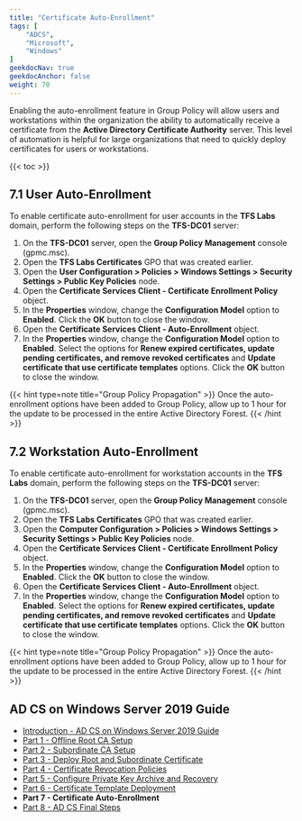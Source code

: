 ```yaml
---
title: "Certificate Auto-Enrollment"
tags: [
    "ADCS",
    "Microsoft",
    "Windows"
]
geekdocNav: true
geekdocAnchor: false
weight: 70
---
```


Enabling the auto-enrollment feature in Group Policy will allow users and workstations within the organization the ability to automatically receive a certificate from the **Active Directory Certificate Authority** server. This level of automation is helpful for large organizations that need to quickly deploy certificates for users or workstations.

{{< toc >}}

## 7.1 User Auto-Enrollment ##

To enable certificate auto-enrollment for user accounts in the **TFS Labs** domain, perform the following steps on the **TFS-DC01** server:

1. On the **TFS-DC01** server, open the **Group Policy Management** console (gpmc.msc).
2. Open the **TFS Labs Certificates** GPO that was created earlier.
3. Open the **User Configuration > Policies > Windows Settings > Security Settings > Public Key Policies** node.
4. Open the **Certificate Services Client - Certificate Enrollment Policy** object.
5. In the **Properties** window, change the **Configuration Model** option to **Enabled**. Click the **OK** button to close the window.
6. Open the **Certificate Services Client - Auto-Enrollment** object.
7. In the **Properties** window, change the **Configuration Model** option to **Enabled**. Select the options for **Renew expired certificates, update pending certificates, and remove revoked certificates** and **Update certificate that use certificate templates** options. Click the **OK** button to close the window.

{{< hint type=note title="Group Policy Propagation" >}}
Once the auto-enrollment options have been added to Group Policy, allow up to 1 hour for the update to be processed in the entire Active Directory Forest.
{{< /hint >}}

## 7.2 Workstation Auto-Enrollment ##

To enable certificate auto-enrollment for workstation accounts in the **TFS Labs** domain, perform the following steps on the **TFS-DC01** server:

1. On the **TFS-DC01** server, open the **Group Policy Management** console (gpmc.msc).
2. Open the **TFS Labs Certificates** GPO that was created earlier.
3. Open the **Computer Configuration > Policies > Windows Settings > Security Settings > Public Key Policies** node.
4. Open the **Certificate Services Client - Certificate Enrollment Policy** object.
5. In the **Properties** window, change the **Configuration Model** option to **Enabled**. Click the **OK** button to close the window.
6. Open the **Certificate Services Client - Auto-Enrollment** object.
7. In the **Properties** window, change the **Configuration Model** option to **Enabled**. Select the options for **Renew expired certificates, update pending certificates, and remove revoked certificates** and **Update certificate that use certificate templates** options. Click the **OK** button to close the window.

{{< hint type=note title="Group Policy Propagation" >}}
Once the auto-enrollment options have been added to Group Policy, allow up to 1 hour for the update to be processed in the entire Active Directory Forest.
{{< /hint >}}

## AD CS on Windows Server 2019 Guide ##

* [Introduction - AD CS on Windows Server 2019 Guide](/microsoft/windows-server/windows-server-roles-features/adcs/adcs-windows-server-2019/)
* [Part 1 - Offline Root CA Setup](/microsoft/windows-server/windows-server-roles-features/adcs/adcs-windows-server-2019/adcs-windows-server-2019-part-1/)
* [Part 2 - Subordinate CA Setup](/microsoft/windows-server/windows-server-roles-features/adcs/adcs-windows-server-2019/adcs-windows-server-2019-part-2/)
* [Part 3 - Deploy Root and Subordinate Certificate](/microsoft/windows-server/windows-server-roles-features/adcs/adcs-windows-server-2019/adcs-windows-server-2019-part-3/)
* [Part 4 - Certificate Revocation Policies](/microsoft/windows-server/windows-server-roles-features/adcs/adcs-windows-server-2019/adcs-windows-server-2019-part-4/)
* [Part 5 - Configure Private Key Archive and Recovery](/microsoft/windows-server/windows-server-roles-features/adcs/adcs-windows-server-2019/adcs-windows-server-2019-part-5/)
* [Part 6 - Certificate Template Deployment](/microsoft/windows-server/windows-server-roles-features/adcs/adcs-windows-server-2019/adcs-windows-server-2019-part-6/)
* **Part 7 - Certificate Auto-Enrollment**
* [Part 8 - AD CS Final Steps](/microsoft/windows-server/windows-server-roles-features/adcs/adcs-windows-server-2019/adcs-windows-server-2019-part-8/)
